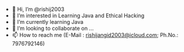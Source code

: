 - 👋 Hi, I’m @rishij2003
- 👀 I’m interested in Learning Java and Ethical Hacking
- 🌱 I’m currently learning Java
- 💞️ I’m looking to collaborate on ...
- 📫 How to reach me (E-Mail : rishijangid2003@icloud.com; Ph.No.: 7976792146)

<!---
rishij2003/rishij2003 is a ✨ special ✨ repository because its `README.md` (this file) appears on your GitHub profile.
You can click the Preview link to take a look at your changes.
--->
